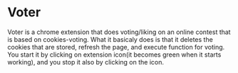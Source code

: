 # Voter
Voter is a chrome extension that does voting/liking on an online contest that is based on cookies-voting.
What it basicaly does is that it deletes the cookies that are stored, refresh the page, and execute function for voting.
You start it by clicking on extension icon(it becomes green when it starts working), and you stop it also by clicking on the icon.
